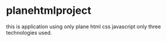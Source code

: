 # planehtmlproject
this is application using only plane html css javascript only three technologies used.
